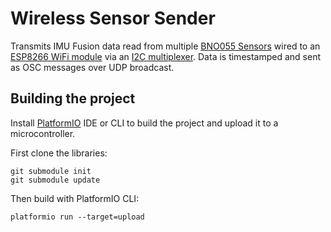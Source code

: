 # Wireless Sensor Sender #

Transmits IMU Fusion data read from multiple [BNO055 Sensors](https://www.adafruit.com/product/2472) wired to an [ESP8266 WiFi module](https://www.adafruit.com/products/2471) via an [I2C multiplexer](https://www.adafruit.com/products/2717). Data is timestamped and sent as OSC messages over UDP broadcast.

## Building the project ##

Install [PlatformIO](http://platformio.org/) IDE or CLI to build the project and upload it to a microcontroller.

First clone the libraries:
```shell
git submodule init
git submodule update
```

Then build with PlatformIO CLI:
```shell
platformio run --target=upload
```
